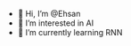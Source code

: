 - 👋 Hi, I’m @Ehsan
- 👀 I’m interested in AI
- 🌱 I’m currently learning RNN

<!---
EhSaaNsh/EhSaaNsh is a ✨ special ✨ repository because its `README.md` (this file) appears on your GitHub profile.
You can click the Preview link to take a look at your changes.
--->
